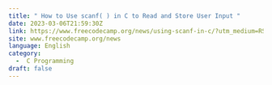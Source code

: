 ```yaml
---
title: " How to Use scanf( ) in C to Read and Store User Input "
date: 2023-03-06T21:59:30Z
link: https://www.freecodecamp.org/news/using-scanf-in-c/?utm_medium=RSS&utm_source=news.12bit.vn
site: www.freecodecamp.org/news
language: English
category:
  -  C Programming 
draft: false
---
```

